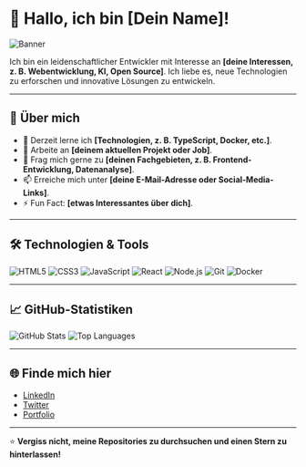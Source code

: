 # 👋 Hallo, ich bin [Dein Name]!

![Banner](https://via.placeholder.com/1200x300?text=Willkommen+auf+meinem+Profil)

Ich bin ein leidenschaftlicher Entwickler mit Interesse an **[deine Interessen, z. B. Webentwicklung, KI, Open Source]**. Ich liebe es, neue Technologien zu erforschen und innovative Lösungen zu entwickeln.

---

## 🚀 Über mich

- 🌱 Derzeit lerne ich **[Technologien, z. B. TypeScript, Docker, etc.]**.
- 💼 Arbeite an **[deinem aktuellen Projekt oder Job]**.
- 💬 Frag mich gerne zu **[deinen Fachgebieten, z. B. Frontend-Entwicklung, Datenanalyse]**.
- 📫 Erreiche mich unter **[deine E-Mail-Adresse oder Social-Media-Links]**.
- ⚡ Fun Fact: **[etwas Interessantes über dich]**.

---

## 🛠️ Technologien & Tools

![HTML5](https://img.shields.io/badge/-HTML5-E34F26?logo=html5&logoColor=white&style=flat)
![CSS3](https://img.shields.io/badge/-CSS3-1572B6?logo=css3&logoColor=white&style=flat)
![JavaScript](https://img.shields.io/badge/-JavaScript-F7DF1E?logo=javascript&logoColor=black&style=flat)
![React](https://img.shields.io/badge/-React-61DAFB?logo=react&logoColor=black&style=flat)
![Node.js](https://img.shields.io/badge/-Node.js-339933?logo=node.js&logoColor=white&style=flat)
![Git](https://img.shields.io/badge/-Git-F05032?logo=git&logoColor=white&style=flat)
![Docker](https://img.shields.io/badge/-Docker-2496ED?logo=docker&logoColor=white&style=flat)

---

## 📈 GitHub-Statistiken

![GitHub Stats](https://github-readme-stats.vercel.app/api?username=deinBenutzername&show_icons=true&theme=radical)
![Top Languages](https://github-readme-stats.vercel.app/api/top-langs/?username=deinBenutzername&layout=compact&theme=radical)

---

## 🌐 Finde mich hier

- [LinkedIn](https://www.linkedin.com/in/deinProfil)
- [Twitter](https://twitter.com/deinProfil)
- [Portfolio](https://deineWebsite.com)

---

⭐️ **Vergiss nicht, meine Repositories zu durchsuchen und einen Stern zu hinterlassen!**
